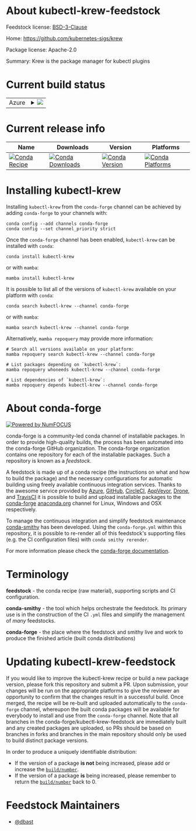 About kubectl-krew-feedstock
============================

Feedstock license: [BSD-3-Clause](https://github.com/conda-forge/kubectl-krew-feedstock/blob/main/LICENSE.txt)

Home: https://github.com/kubernetes-sigs/krew

Package license: Apache-2.0

Summary: Krew is the package manager for kubectl plugins

Current build status
====================


<table>
    
  <tr>
    <td>Azure</td>
    <td>
      <details>
        <summary>
          <a href="https://dev.azure.com/conda-forge/feedstock-builds/_build/latest?definitionId=24654&branchName=main">
            <img src="https://dev.azure.com/conda-forge/feedstock-builds/_apis/build/status/kubectl-krew-feedstock?branchName=main">
          </a>
        </summary>
        <table>
          <thead><tr><th>Variant</th><th>Status</th></tr></thead>
          <tbody><tr>
              <td>linux_64</td>
              <td>
                <a href="https://dev.azure.com/conda-forge/feedstock-builds/_build/latest?definitionId=24654&branchName=main">
                  <img src="https://dev.azure.com/conda-forge/feedstock-builds/_apis/build/status/kubectl-krew-feedstock?branchName=main&jobName=linux&configuration=linux%20linux_64_" alt="variant">
                </a>
              </td>
            </tr><tr>
              <td>linux_aarch64</td>
              <td>
                <a href="https://dev.azure.com/conda-forge/feedstock-builds/_build/latest?definitionId=24654&branchName=main">
                  <img src="https://dev.azure.com/conda-forge/feedstock-builds/_apis/build/status/kubectl-krew-feedstock?branchName=main&jobName=linux&configuration=linux%20linux_aarch64_" alt="variant">
                </a>
              </td>
            </tr><tr>
              <td>linux_ppc64le</td>
              <td>
                <a href="https://dev.azure.com/conda-forge/feedstock-builds/_build/latest?definitionId=24654&branchName=main">
                  <img src="https://dev.azure.com/conda-forge/feedstock-builds/_apis/build/status/kubectl-krew-feedstock?branchName=main&jobName=linux&configuration=linux%20linux_ppc64le_" alt="variant">
                </a>
              </td>
            </tr><tr>
              <td>osx_64</td>
              <td>
                <a href="https://dev.azure.com/conda-forge/feedstock-builds/_build/latest?definitionId=24654&branchName=main">
                  <img src="https://dev.azure.com/conda-forge/feedstock-builds/_apis/build/status/kubectl-krew-feedstock?branchName=main&jobName=osx&configuration=osx%20osx_64_" alt="variant">
                </a>
              </td>
            </tr><tr>
              <td>osx_arm64</td>
              <td>
                <a href="https://dev.azure.com/conda-forge/feedstock-builds/_build/latest?definitionId=24654&branchName=main">
                  <img src="https://dev.azure.com/conda-forge/feedstock-builds/_apis/build/status/kubectl-krew-feedstock?branchName=main&jobName=osx&configuration=osx%20osx_arm64_" alt="variant">
                </a>
              </td>
            </tr><tr>
              <td>win_64</td>
              <td>
                <a href="https://dev.azure.com/conda-forge/feedstock-builds/_build/latest?definitionId=24654&branchName=main">
                  <img src="https://dev.azure.com/conda-forge/feedstock-builds/_apis/build/status/kubectl-krew-feedstock?branchName=main&jobName=win&configuration=win%20win_64_" alt="variant">
                </a>
              </td>
            </tr>
          </tbody>
        </table>
      </details>
    </td>
  </tr>
</table>

Current release info
====================

| Name | Downloads | Version | Platforms |
| --- | --- | --- | --- |
| [![Conda Recipe](https://img.shields.io/badge/recipe-kubectl--krew-green.svg)](https://anaconda.org/conda-forge/kubectl-krew) | [![Conda Downloads](https://img.shields.io/conda/dn/conda-forge/kubectl-krew.svg)](https://anaconda.org/conda-forge/kubectl-krew) | [![Conda Version](https://img.shields.io/conda/vn/conda-forge/kubectl-krew.svg)](https://anaconda.org/conda-forge/kubectl-krew) | [![Conda Platforms](https://img.shields.io/conda/pn/conda-forge/kubectl-krew.svg)](https://anaconda.org/conda-forge/kubectl-krew) |

Installing kubectl-krew
=======================

Installing `kubectl-krew` from the `conda-forge` channel can be achieved by adding `conda-forge` to your channels with:

```
conda config --add channels conda-forge
conda config --set channel_priority strict
```

Once the `conda-forge` channel has been enabled, `kubectl-krew` can be installed with `conda`:

```
conda install kubectl-krew
```

or with `mamba`:

```
mamba install kubectl-krew
```

It is possible to list all of the versions of `kubectl-krew` available on your platform with `conda`:

```
conda search kubectl-krew --channel conda-forge
```

or with `mamba`:

```
mamba search kubectl-krew --channel conda-forge
```

Alternatively, `mamba repoquery` may provide more information:

```
# Search all versions available on your platform:
mamba repoquery search kubectl-krew --channel conda-forge

# List packages depending on `kubectl-krew`:
mamba repoquery whoneeds kubectl-krew --channel conda-forge

# List dependencies of `kubectl-krew`:
mamba repoquery depends kubectl-krew --channel conda-forge
```


About conda-forge
=================

[![Powered by
NumFOCUS](https://img.shields.io/badge/powered%20by-NumFOCUS-orange.svg?style=flat&colorA=E1523D&colorB=007D8A)](https://numfocus.org)

conda-forge is a community-led conda channel of installable packages.
In order to provide high-quality builds, the process has been automated into the
conda-forge GitHub organization. The conda-forge organization contains one repository
for each of the installable packages. Such a repository is known as a *feedstock*.

A feedstock is made up of a conda recipe (the instructions on what and how to build
the package) and the necessary configurations for automatic building using freely
available continuous integration services. Thanks to the awesome service provided by
[Azure](https://azure.microsoft.com/en-us/services/devops/), [GitHub](https://github.com/),
[CircleCI](https://circleci.com/), [AppVeyor](https://www.appveyor.com/),
[Drone](https://cloud.drone.io/welcome), and [TravisCI](https://travis-ci.com/)
it is possible to build and upload installable packages to the
[conda-forge](https://anaconda.org/conda-forge) [anaconda.org](https://anaconda.org/)
channel for Linux, Windows and OSX respectively.

To manage the continuous integration and simplify feedstock maintenance
[conda-smithy](https://github.com/conda-forge/conda-smithy) has been developed.
Using the ``conda-forge.yml`` within this repository, it is possible to re-render all of
this feedstock's supporting files (e.g. the CI configuration files) with ``conda smithy rerender``.

For more information please check the [conda-forge documentation](https://conda-forge.org/docs/).

Terminology
===========

**feedstock** - the conda recipe (raw material), supporting scripts and CI configuration.

**conda-smithy** - the tool which helps orchestrate the feedstock.
                   Its primary use is in the construction of the CI ``.yml`` files
                   and simplify the management of *many* feedstocks.

**conda-forge** - the place where the feedstock and smithy live and work to
                  produce the finished article (built conda distributions)


Updating kubectl-krew-feedstock
===============================

If you would like to improve the kubectl-krew recipe or build a new
package version, please fork this repository and submit a PR. Upon submission,
your changes will be run on the appropriate platforms to give the reviewer an
opportunity to confirm that the changes result in a successful build. Once
merged, the recipe will be re-built and uploaded automatically to the
`conda-forge` channel, whereupon the built conda packages will be available for
everybody to install and use from the `conda-forge` channel.
Note that all branches in the conda-forge/kubectl-krew-feedstock are
immediately built and any created packages are uploaded, so PRs should be based
on branches in forks and branches in the main repository should only be used to
build distinct package versions.

In order to produce a uniquely identifiable distribution:
 * If the version of a package **is not** being increased, please add or increase
   the [``build/number``](https://docs.conda.io/projects/conda-build/en/latest/resources/define-metadata.html#build-number-and-string).
 * If the version of a package **is** being increased, please remember to return
   the [``build/number``](https://docs.conda.io/projects/conda-build/en/latest/resources/define-metadata.html#build-number-and-string)
   back to 0.

Feedstock Maintainers
=====================

* [@dbast](https://github.com/dbast/)

